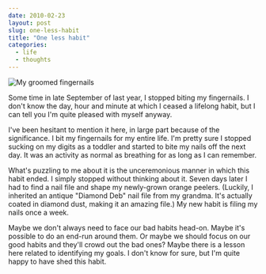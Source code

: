 ```yaml
---
date: 2010-02-23
layout: post
slug: one-less-habit
title: "One less habit"
categories:
  - life
  - thoughts
---
```


![My groomed fingernails](/assets/images/2010/02/fingernails.jpg)

Some time in late September of last year, I stopped biting my fingernails. I don't know the day, hour and minute at which I ceased a lifelong habit, but I can tell you I'm quite pleased with myself anyway.

I've been hesitant to mention it here, in large part because of the significance. I bit my fingernails for my entire life. I'm pretty sure I stopped sucking on my digits as a toddler and started to bite my nails off the next day. It was an activity as normal as breathing for as long as I can remember.

What's puzzling to me about it is the unceremonious manner in which this habit ended. I simply stopped without thinking about it. Seven days later I had to find a nail file and shape my newly-grown orange peelers. (Luckily, I inherited an antique "Diamond Deb" nail file from my grandma. It's actually coated in diamond dust, making it an amazing file.) My new habit is filing my nails once a week.

Maybe we don't always need to face our bad habits head-on. Maybe it's possible to do an end-run around them. Or maybe we should focus on our good habits and they'll crowd out the bad ones? Maybe there is a lesson here related to identifying my goals. I don't know for sure, but I'm quite happy to have shed this habit.
